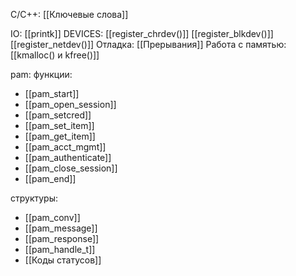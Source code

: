 C/C++:
[[Ключевые слова]]

IO:
[[printk]]
DEVICES:
[[register_chrdev()]]
[[register_blkdev()]]
[[register_netdev()]]
Отладка:
[[Прерывания]]
Работа с памятью:
[[kmalloc() и kfree()]]

pam:
функции:
- [[pam_start]]
- [[pam_open_session]]
- [[pam_setcred]]
- [[pam_set_item]]
- [[pam_get_item]]
- [[pam_acct_mgmt]]
- [[pam_authenticate]]
- [[pam_close_session]]
- [[pam_end]]

структуры:
- [[pam_conv]]
- [[pam_message]]
- [[pam_response]]
- [[pam_handle_t]]
- [[Коды статусов]]

